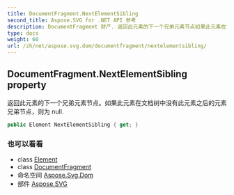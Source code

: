 ```yaml
---
title: DocumentFragment.NextElementSibling
second_title: Aspose.SVG for .NET API 参考
description: DocumentFragment 财产. 返回此元素的下一个兄弟元素节点如果此元素在文档树中没有此元素之后的元素兄弟节点则为 null.
type: docs
weight: 60
url: /zh/net/aspose.svg.dom/documentfragment/nextelementsibling/
---
```

## DocumentFragment.NextElementSibling property

返回此元素的下一个兄弟元素节点。如果此元素在文档树中没有此元素之后的元素兄弟节点，则为 null.

```csharp
public Element NextElementSibling { get; }
```

### 也可以看看

* class [Element](../../element/)
* class [DocumentFragment](../)
* 命名空间 [Aspose.Svg.Dom](../../documentfragment/)
* 部件 [Aspose.SVG](../../../)



